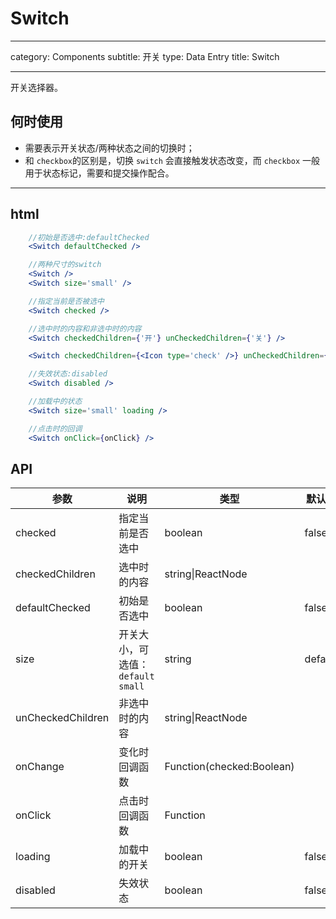 # Switch

---

category: Components
subtitle: 开关
type: Data Entry
title: Switch

---

开关选择器。

## 何时使用

- 需要表示开关状态/两种状态之间的切换时；
- 和 `checkbox`的区别是，切换 `switch` 会直接触发状态改变，而 `checkbox` 一般用于状态标记，需要和提交操作配合。

---

## html

```jsx
    //初始是否选中:defaultChecked
    <Switch defaultChecked />

    //两种尺寸的switch
    <Switch />
    <Switch size='small' />

    //指定当前是否被选中
    <Switch checked />

    //选中时的内容和非选中时的内容
    <Switch checkedChildren={'开'} unCheckedChildren={'关'} />

    <Switch checkedChildren={<Icon type='check' />} unCheckedChildren={<Icon type='cross' />} />

    //失效状态:disabled
    <Switch disabled />

    //加载中的状态
    <Switch size='small' loading />

    //点击时的回调
    <Switch onClick={onClick} />
```

## API

| 参数 | 说明 | 类型 | 默认值 |
| --- | --- | --- | --- |
| checked | 指定当前是否选中 | boolean | false |
| checkedChildren | 选中时的内容 | string\|ReactNode |  |
| defaultChecked | 初始是否选中 | boolean | false |
| size | 开关大小，可选值：`default` `small` | string | default |
| unCheckedChildren | 非选中时的内容 | string\|ReactNode |  |
| onChange | 变化时回调函数 | Function(checked:Boolean) |  |
| onClick | 点击时回调函数 | Function |  |
| loading | 加载中的开关 | boolean | false |
| disabled | 失效状态 | boolean | false |